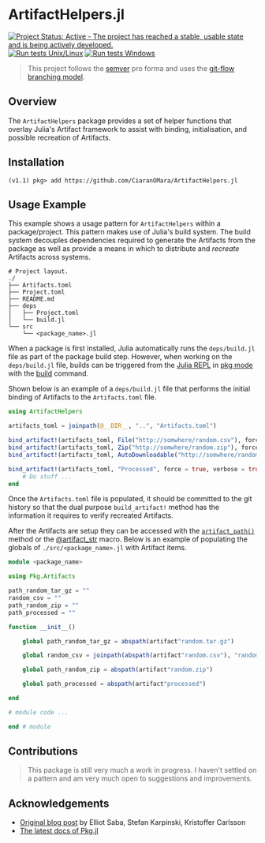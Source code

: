 # ArtifactHelpers.jl

[![Project Status: Active - The project has reached a stable, usable state and is being actively developed.](http://www.repostatus.org/badges/latest/active.svg)](http://www.repostatus.org/#active)
[![Run tests Unix/Linux](https://github.com/CiaranOMara/ArtifactHelpers.jl/workflows/Run%20tests%20Unix/Linux/badge.svg)](https://github.com/CiaranOMara/ArtifactHelpers.jl/actions?query=workflow%3A%22Run+tests%20Unix/Linux%22)
[![Run tests Windows](https://github.com/CiaranOMara/ArtifactHelpers.jl/workflows/Run%20tests%20Windows/badge.svg)](https://github.com/CiaranOMara/ArtifactHelpers.jl/actions?query=workflow%3A%22Run%20tests%20Windows%22)

> This project follows the [semver](http://semver.org) pro forma and uses the [git-flow branching model](http://nvie.com/git-model "original
blog post").

## Overview

The `ArtifactHelpers` package provides a set of helper functions that overlay Julia's Artifact framework to assist with binding, initialisation, and possible recreation of Artifacts.

## Installation
    (v1.1) pkg> add https://github.com/CiaranOMara/ArtifactHelpers.jl

## Usage Example
This example shows a usage pattern for `ArtifactHelpers` within a package/project.
This pattern makes use of Julia's build system.
The build system decouples dependencies required to generate the Artifacts from the package as well as provide a means in which to distribute and _recreate_ Artifacts across systems.

```
# Project layout.
./
├── Artifacts.toml
├── Project.toml
├── README.md
├── deps
│   ├── Project.toml
│   └── build.jl
└── src
    └── <package_name>.jl
```

When a package is first installed, Julia automatically runs the `deps/build.jl` file as part of the package build step.
However, when working on the `deps/build.jl` file, builds can be triggered from the [Julia REPL](https://docs.julialang.org/en/v1/manual/getting-started/) in [pkg mode](https://docs.julialang.org/en/v1/stdlib/Pkg/) with the [build](https://julialang.github.io/Pkg.jl/v1/creating-packages/#Adding-a-build-step-to-the-package-1) command.

Shown below is an example of a `deps/build.jl` file that performs the initial binding of Artifacts to the `Artifacts.toml` file.

```julia
using ArtifactHelpers

artifacts_toml = joinpath(@__DIR__, "..", "Artifacts.toml")

bind_artifact!(artifacts_toml, File("http://somwhere/random.csv"), force = true, verbose = true)
bind_artifact!(artifacts_toml, Zip("http://somwhere/random.zip"), force = true, verbose = true)
bind_artifact!(artifacts_toml, AutoDownloadable("http://somwhere/random.tar.gz"), force = true, verbose = true)

bind_artifact!(artifacts_toml, "Processed", force = true, verbose = true) do path_artifact #Note: this will create an artifact that is ready for use.
    # Do stuff ...
end
```

Once the `Artifacts.toml` file is populated, it should be committed to the git history so that the dual purpose `build_artifact!` method has the information it requires to verify recreated Artifacts.

After the Artifacts are setup they can be accessed with the [`artifact_path()`](https://julialang.github.io/Pkg.jl/v1/api/#Pkg.Artifacts.artifact_path) method or the [@artifact_str](https://julialang.github.io/Pkg.jl/v1/api/#Pkg.Artifacts.@artifact_str) macro.
Below is an example of populating the globals of `./src/<package_name>.jl` with Artifact items.
```julia
module <package_name>

using Pkg.Artifacts

path_random_tar_gz = ""
random_csv = ""
path_random_zip = ""
path_processed = ""

function __init__()

    global path_random_tar_gz = abspath(artifact"random.tar.gz")

    global random_csv = joinpath(abspath(artifact"random.csv"), "random.csv")

    global path_random_zip = abspath(artifact"random.zip")

    global path_processed = abspath(artifact"processed")

end

# module code ...

end # module

```

## Contributions
> This package is still very much a work in progress.
I haven't settled on a pattern and am very much open to suggestions and improvements.

## Acknowledgements
- [Original blog post](https://julialang.org/blog/2019/11/artifacts/) by Elliot Saba, Stefan Karpinski, Kristoffer Carlsson
- [The latest docs of Pkg.jl](https://julialang.github.io/Pkg.jl/dev/artifacts/)
